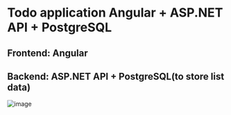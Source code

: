 # Todo application Angular + ASP.NET API + PostgreSQL

## Frontend: Angular
## Backend: ASP.NET API + PostgreSQL(to store list data)
![image](https://github.com/muridse/Todo-App/assets/26198117/18214dd1-a1f6-4b9f-b45b-ff6fb8921c43)


